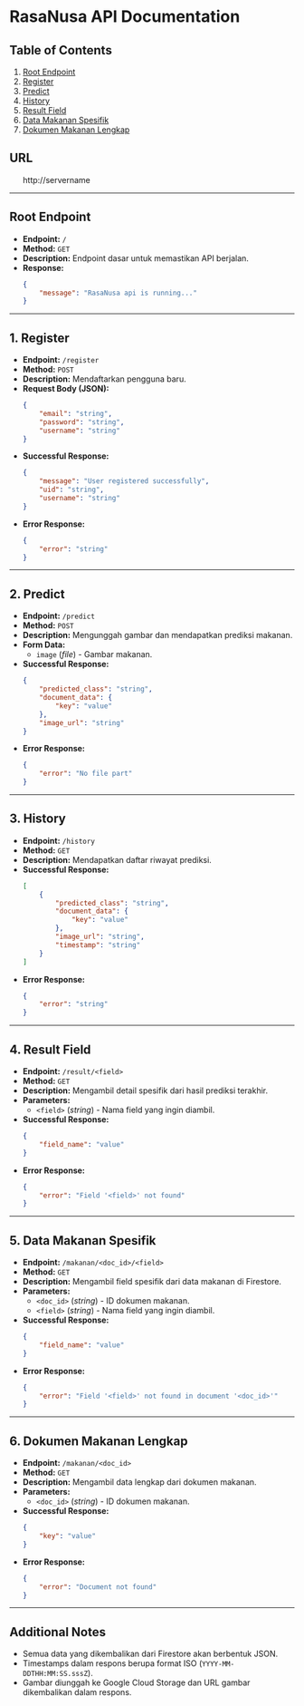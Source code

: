 # **RasaNusa API Documentation**

## **Table of Contents**
1. [Root Endpoint](#root-endpoint)
2. [Register](#1-register)
3. [Predict](#2-predict)
4. [History](#3-history)
5. [Result Field](#4-result-field)
6. [Data Makanan Spesifik](#5-data-makanan-spesifik)
7. [Dokumen Makanan Lengkap](#6-dokumen-makanan-lengkap)

## **URL**
<ul>http://servername</ul>

---

## **Root Endpoint**
- **Endpoint:** `/`
- **Method:** `GET`
- **Description:** Endpoint dasar untuk memastikan API berjalan.
- **Response:**
    ```json
    {
        "message": "RasaNusa api is running..."
    }
    ```

---

## **1. Register**
- **Endpoint:** `/register`
- **Method:** `POST`
- **Description:** Mendaftarkan pengguna baru.
- **Request Body (JSON):**
    ```json
    {
        "email": "string",
        "password": "string",
        "username": "string"
    }
    ```
- **Successful Response:**
    ```json
    {
        "message": "User registered successfully",
        "uid": "string",
        "username": "string"
    }
    ```
- **Error Response:**
    ```json
    {
        "error": "string"
    }
    ```

---

## **2. Predict**
- **Endpoint:** `/predict`
- **Method:** `POST`
- **Description:** Mengunggah gambar dan mendapatkan prediksi makanan.
- **Form Data:**
    - `image` (*file*) - Gambar makanan.
- **Successful Response:**
    ```json
    {
        "predicted_class": "string",
        "document_data": {
            "key": "value"
        },
        "image_url": "string"
    }
    ```
- **Error Response:**
    ```json
    {
        "error": "No file part"
    }
    ```

---

## **3. History**
- **Endpoint:** `/history`
- **Method:** `GET`
- **Description:** Mendapatkan daftar riwayat prediksi.
- **Successful Response:**
    ```json
    [
        {
            "predicted_class": "string",
            "document_data": {
                "key": "value"
            },
            "image_url": "string",
            "timestamp": "string"
        }
    ]
    ```
- **Error Response:**
    ```json
    {
        "error": "string"
    }
    ```

---

## **4. Result Field**
- **Endpoint:** `/result/<field>`
- **Method:** `GET`
- **Description:** Mengambil detail spesifik dari hasil prediksi terakhir.
- **Parameters:**
    - `<field>` (*string*) - Nama field yang ingin diambil.
- **Successful Response:**
    ```json
    {
        "field_name": "value"
    }
    ```
- **Error Response:**
    ```json
    {
        "error": "Field '<field>' not found"
    }
    ```

---

## **5. Data Makanan Spesifik**
- **Endpoint:** `/makanan/<doc_id>/<field>`
- **Method:** `GET`
- **Description:** Mengambil field spesifik dari data makanan di Firestore.
- **Parameters:**
    - `<doc_id>` (*string*) - ID dokumen makanan.
    - `<field>` (*string*) - Nama field yang ingin diambil.
- **Successful Response:**
    ```json
    {
        "field_name": "value"
    }
    ```
- **Error Response:**
    ```json
    {
        "error": "Field '<field>' not found in document '<doc_id>'"
    }
    ```

---

## **6. Dokumen Makanan Lengkap**
- **Endpoint:** `/makanan/<doc_id>`
- **Method:** `GET`
- **Description:** Mengambil data lengkap dari dokumen makanan.
- **Parameters:**
    - `<doc_id>` (*string*) - ID dokumen makanan.
- **Successful Response:**
    ```json
    {
        "key": "value"
    }
    ```
- **Error Response:**
    ```json
    {
        "error": "Document not found"
    }
    ```

---

## **Additional Notes**
- Semua data yang dikembalikan dari Firestore akan berbentuk JSON.
- Timestamps dalam respons berupa format ISO (`YYYY-MM-DDTHH:MM:SS.sssZ`).
- Gambar diunggah ke Google Cloud Storage dan URL gambar dikembalikan dalam respons.
